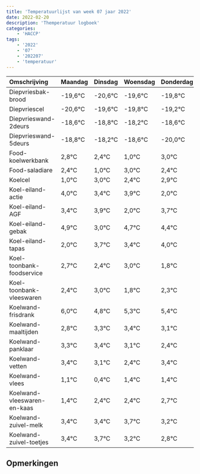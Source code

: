 ```yaml
---
title: 'Temperatuurlijst van week 07 jaar 2022'
date: 2022-02-20
description: 'Themperatuur logboek'
categories:
    - 'HACCP'
tags:
    - '2022'
    - '07'
    - '202207'
    - 'temperatuur'
---
```

|Omschrijving|Maandag|Dinsdag|Woensdag|Donderdag|Vrijdag|Zaterdag|Zondag|
|:---|:---|:---|:---|:---|:---|:---|:---|
|Diepvriesbak-brood|-19,6°C|-20,6°C|-19,6°C|-19,8°C|-19,2°C|-19,6°C|-21,0°C|
|Diepvriescel|-20,6°C|-19,6°C|-19,8°C|-19,2°C|-19,6°C|-21,0°C|-19,0°C|
|Diepvrieswand-2deurs|-18,6°C|-18,8°C|-18,2°C|-18,6°C|-20,0°C|-18,0°C|-18,6°C|
|Diepvrieswand-5deurs|-18,8°C|-18,2°C|-18,6°C|-20,0°C|-18,0°C|-18,6°C|-18,1°C|
|Food-koelwerkbank|2,8°C|2,4°C|1,0°C|3,0°C|2,4°C|2,9°C|1,0°C|
|Food-saladiare|2,4°C|1,0°C|3,0°C|2,4°C|2,9°C|1,0°C|2,7°C|
|Koelcel|1,0°C|3,0°C|2,4°C|2,9°C|1,0°C|2,7°C|2,4°C|
|Koel-eiland-actie|4,0°C|3,4°C|3,9°C|2,0°C|3,7°C|3,4°C|4,0°C|
|Koel-eiland-AGF|3,4°C|3,9°C|2,0°C|3,7°C|3,4°C|4,0°C|2,8°C|
|Koel-eiland-gebak|4,9°C|3,0°C|4,7°C|4,4°C|5,0°C|3,8°C|4,3°C|
|Koel-eiland-tapas|2,0°C|3,7°C|3,4°C|4,0°C|2,8°C|3,3°C|3,4°C|
|Koel-toonbank-foodservice|2,7°C|2,4°C|3,0°C|1,8°C|2,3°C|2,4°C|2,1°C|
|Koel-toonbank-vleeswaren|2,4°C|3,0°C|1,8°C|2,3°C|2,4°C|2,1°C|1,4°C|
|Koelwand-frisdrank|6,0°C|4,8°C|5,3°C|5,4°C|5,1°C|4,4°C|5,4°C|
|Koelwand-maaltijden|2,8°C|3,3°C|3,4°C|3,1°C|2,4°C|3,4°C|3,4°C|
|Koelwand-panklaar|3,3°C|3,4°C|3,1°C|2,4°C|3,4°C|3,4°C|3,7°C|
|Koelwand-vetten|3,4°C|3,1°C|2,4°C|3,4°C|3,4°C|3,7°C|3,2°C|
|Koelwand-vlees|1,1°C|0,4°C|1,4°C|1,4°C|1,7°C|1,2°C|0,8°C|
|Koelwand-vleeswaren-en-kaas|1,4°C|2,4°C|2,4°C|2,7°C|2,2°C|1,8°C|2,9°C|
|Koelwand-zuivel-melk|3,4°C|3,4°C|3,7°C|3,2°C|2,8°C|3,9°C|2,7°C|
|Koelwand-zuivel-toetjes|3,4°C|3,7°C|3,2°C|2,8°C|3,9°C|2,7°C|3,4°C|

## Opmerkingen


